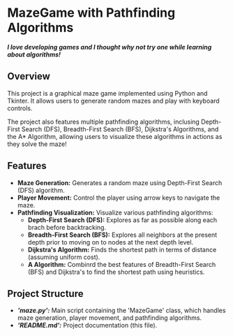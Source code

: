 # MazeGame with Pathfinding Algorithms 

***I love developing games and I thought why not try one while learning about algorithms!***

## Overview
This project is a graphical maze game implemented using Python and Tkinter. It allows users to generate random mazes and play with keyboard controls.

The project also features multiple pathfinding algorithms, inclusing Depth-First Search (DFS), Breadth-First Search (BFS), Dijkstra's Algorithms, and the A* Algorithm, allowing users to visualize these algorithms in actions as they solve the maze!

## Features

- **Maze Generation:** Generates a random maze using Depth-First Search (DFS) algorithm.
- **Player Movement:** Control the player using arrow keys to navigate the maze.
- **Pathfinding Visualization:** Visualize various pathfinding algorithms:
    - **Depth-First Search (DFS):** Explores as far as possible along each brach before backtracking.
    - **Breadth-First Search (BFS):** Explores all neighbors at the present depth prior to moving on to nodes at the next depth level.
    - **Dijkstra's Algorithm:** Finds the shortest path in terms of distance (assuming uniform cost).
    - **A Algorithm:** Combinrd the best features of Breadth-First Search (BFS) and Dijkstra's to find the shortest path using heuristics.
 
## Project Structure
- ***'maze.py':*** Main script containing the 'MazeGame' class, which handles maze generation, player movement, and pathfinding algorithms.
- ***'README.md':*** Project documentation (this file).
